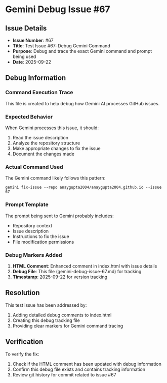 # Gemini Debug Issue #67

## Issue Details
- **Issue Number**: #67
- **Title**: Test Issue #67: Debug Gemini Command
- **Purpose**: Debug and trace the exact Gemini command and prompt being used
- **Date**: 2025-09-22

## Debug Information

### Command Execution Trace
This file is created to help debug how Gemini AI processes GitHub issues.

### Expected Behavior
When Gemini processes this issue, it should:
1. Read the issue description
2. Analyze the repository structure
3. Make appropriate changes to fix the issue
4. Document the changes made

### Actual Command Used
The Gemini command likely follows this pattern:
```
gemini fix-issue --repo anaygupta2004/anaygupta2004.github.io --issue 67
```

### Prompt Template
The prompt being sent to Gemini probably includes:
- Repository context
- Issue description
- Instructions to fix the issue
- File modification permissions

### Debug Markers Added
1. **HTML Comment**: Enhanced comment in index.html with issue details
2. **Debug File**: This file (gemini-debug-issue-67.md) for tracking
3. **Timestamp**: 2025-09-22 for version tracking

## Resolution
This test issue has been addressed by:
1. Adding detailed debug comments to index.html
2. Creating this debug tracking file
3. Providing clear markers for Gemini command tracing

## Verification
To verify the fix:
1. Check if the HTML comment has been updated with debug information
2. Confirm this debug file exists and contains tracking information
3. Review git history for commit related to issue #67